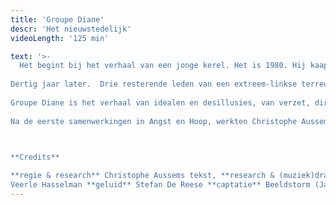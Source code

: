 ```yaml
---
title: 'Groupe Diane'
descr: 'Het nieuwstedelijk'
videoLength: '125 min'

text: '>-
  Het begint bij het verhaal van een jonge kerel. Het is 1980. Hij kaapt een lijnbus en eist radiozendtijd. Naïef idealisme in een tijdperk dat wordt getekend door economische crisis, bijzondere wetten en indexsprongen. Dreiging uit het oosten en protest, gewapende actie en geweld.  
  
Dertig jaar later.  Drie resterende leden van een extreem-linkse terreurgroep leven nog steeds ondergedoken en kunnen geen kant meer op.  Een geëngageerde prof zoekt contact met hen en sleurt een jonge activist mee.  
  
Groupe Diane is het verhaal van idealen en desillusies, van verzet, directe actie en geweld, van een wereld die in cirkeltjes draait, van de roep naar verandering en een ontluisterende conclusie.  
  
Na de eerste samenwerkingen in Angst en Hoop, werkten Christophe Aussems en Stijn Devillé volop samen in deze voorstelling over activisme

‍

**Credits**  

**regie & research** Christophe Aussems tekst, **research & (muziek)dramaturgie** Stijn Devillé  **spel** Sara Vertongen, Jonas Van Thielen, Michaël Pas, Pieter-Jan De Wyngaert, Suzanne Grotenhuis & Matthias van de Brul **muziek** Bert Hornikx & Gerrit Valckenaers **scenografie** Danny Cobbaut **lichtontwerp** Kishan Singh **kostuums**  
Veerle Hasselman **geluid** Stefan De Reese **captatie** Beeldstorm (Jan Bosteels)'
---
```

